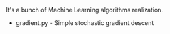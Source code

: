 It's a bunch of Machine Learning algorithms realization.

* gradient.py - Simple stochastic gradient descent
